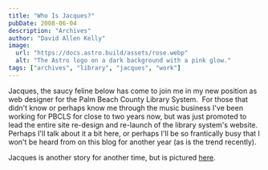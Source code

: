 ```yaml
---
title: "Who Is Jacques?"
pubDate: 2008-06-04
description: "Archives"
author: "David Allen Kelly"
image:
  url: "https://docs.astro.build/assets/rose.webp"
  alt: "The Astro logo on a dark background with a pink glow."
tags: ["archives", "library", "jacques", "work"]
---
```


Jacques, the saucy feline below has come to join me in my new position as web designer for the Palm Beach County Library System.  For those that didn't know or perhaps know me through the music business I've been working for PBCLS for close to two years now, but was just promoted to lead the entire site re-design and re-launch of the library system's website.  Perhaps I'll talk about it a bit here, or perhaps I'll be so frantically busy that I won't be heard from on this blog for another year (as is the trend recently).

Jacques is another story for another time, but is pictured [here](http://www.kellyd.com/2008/05/23/aidez-moi-cet-endroit-est-fou/ "Jacque").
